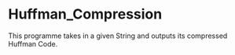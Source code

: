 # Huffman_Compression
This programme takes in a given String and outputs its compressed Huffman Code.
